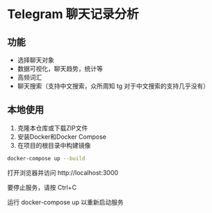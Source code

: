 # Telegram 聊天记录分析
## 功能
- 选择聊天对象
- 数据可视化，聊天趋势，统计等
- 高频词汇
- 聊天搜索（支持中文搜索，众所周知 tg 对于中文搜索的支持几乎没有）
## 本地使用
1. 克隆本仓库或下载ZIP文件
2. 安装Docker和Docker Compose
3. 在项目的根目录中构建镜像
```bash
docker-compose up --build
```
打开浏览器并访问 http://localhost:3000 

要停止服务，请按 Ctrl+C

运行 docker-compose up 以重新启动服务